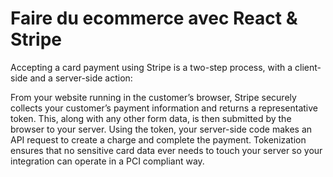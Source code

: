 # Faire du ecommerce avec React & Stripe

Accepting a card payment using Stripe is a two-step process, with a client-side and a server-side action:

From your website running in the customer’s browser, Stripe securely collects your customer’s payment information and returns a representative token. This, along with any other form data, is then submitted by the browser to your server.
Using the token, your server-side code makes an API request to create a charge and complete the payment.
Tokenization ensures that no sensitive card data ever needs to touch your server so your integration can operate in a PCI compliant way.
